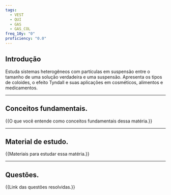 ```yaml
---
tags:
  - VEST
  - QUI
  - GAS
  - GAS_COL
freq_10y: "0"
proficiency: "0.0"
---
```

## Introdução

Estuda sistemas heterogêneos com partículas em suspensão entre o tamanho de uma solução verdadeira e uma suspensão. Apresenta os tipos de coloides, o efeito Tyndall e suas aplicações em cosméticos, alimentos e medicamentos.

--- 
## Conceitos fundamentais.

{{O que você entende como conceitos fundamentais dessa matéria.}}

---
## Material de estudo.

{{Materiais para estudar essa matéria.}}

--- 
## Questões.

{{Link das questões resolvidas.}}